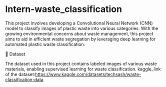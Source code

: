 # Intern-waste_classification
This project involves developing a Convolutional Neural Network (CNN) model to classify images of plastic waste into various categories. With the growing environmental concerns about waste management, this project aims to aid in efficient waste segregation by leveraging deep learning for automated plastic waste classification.


📂 Dataset

The dataset used in this project contains labeled images of various waste materials, enabling supervised learning for waste classification.
kaggle_link of the dataset:https://www.kaggle.com/datasets/techsash/waste-classification-data

